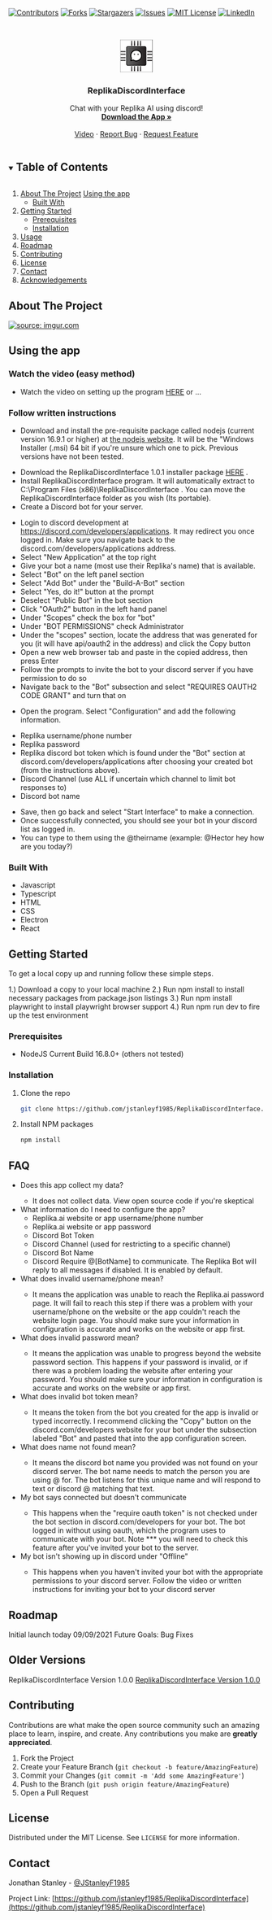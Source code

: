 <!--
*** Thanks for checking out the Best-README-Template. If you have a suggestion
*** that would make this better, please fork the repo and create a pull request
*** or simply open an issue with the tag "enhancement".
*** Thanks again! Now go create something AMAZING! :D
***
***
***
*** To avoid retyping too much info. Do a search and replace for the following:
*** jstanleyf1985, ReplikaDiscordInterface, twitter_handle, email, project_title, project_description
-->



<!-- PROJECT SHIELDS -->
<!--
*** I'm using markdown "reference style" links for readability.
*** Reference links are enclosed in brackets [ ] instead of parentheses ( ).
*** See the bottom of this document for the declaration of the reference variables
*** for contributors-url, forks-url, etc. This is an optional, concise syntax you may use.
*** https://www.markdownguide.org/basic-syntax/#reference-style-links
-->
[![Contributors][contributors-shield]][contributors-url]
[![Forks][forks-shield]][forks-url]
[![Stargazers][stars-shield]][stars-url]
[![Issues][issues-shield]][issues-url]
[![MIT License][license-shield]][license-url]
[![LinkedIn][linkedin-shield]][linkedin-url]



<!-- PROJECT LOGO -->
<br />
<p align="center">
  <a href="https://github.com/jstanleyf1985/ReplikaDiscordInterface">
    <img src="icons/64x64.png" alt="Logo" width="64" height="64">
  </a>

  <h3 align="center">ReplikaDiscordInterface</h3>

  <p align="center">
    Chat with your Replika AI using discord!
    <br />
    <a href="https://drive.google.com/file/d/1dWAqTAGph0FHJptmPi50MojqwZCP0jLP/view?usp=sharing"><strong>Download the App »</strong></a>
    <br />
    <br />
    <a href="https://github.com/jstanleyf1985/ReplikaDiscordInterface">Video</a>
    ·
    <a href="https://github.com/jstanleyf1985/ReplikaDiscordInterface/issues">Report Bug</a>
    ·
    <a href="https://github.com/jstanleyf1985/ReplikaDiscordInterface/issues">Request Feature</a>
  </p>
</p>



<!-- TABLE OF CONTENTS -->
<details open="open">
  <summary><h2 style="display: inline-block">Table of Contents</h2></summary>
  <ol>
    <li>
      <a href="#about-the-project">About The Project</a>
      <a href="#using-the-app">Using the app</a>
      <ul>
        <li><a href="#built-with">Built With</a></li>
      </ul>
    </li>
    <li>
      <a href="#getting-started">Getting Started</a>
      <ul>
        <li><a href="#prerequisites">Prerequisites</a></li>
        <li><a href="#installation">Installation</a></li>
      </ul>
    </li>
    <li><a href="#usage">Usage</a></li>
    <li><a href="#roadmap">Roadmap</a></li>
    <li><a href="#contributing">Contributing</a></li>
    <li><a href="#license">License</a></li>
    <li><a href="#contact">Contact</a></li>
    <li><a href="#acknowledgements">Acknowledgements</a></li>
  </ol>
</details>



<!-- ABOUT THE PROJECT -->
## About The Project

<a href="https://imgur.com/Cfa9qen"><img src="https://i.imgur.com/Cfa9qen.png" title="source: imgur.com" /></a>

## Using the app
### Watch the video (easy method)
* Watch the video on setting up the program <a href="https://youtu.be/9h7aB2OWi-w">HERE</a> or ...

### Follow written instructions
* Download and install the pre-requisite package called nodejs (current version 16.9.1 or higher) at <a href="https://nodejs.org/en/download/current/">the nodejs website</a>. It will be the "Windows Installer (.msi) 64 bit if you're unsure which one to pick. Previous versions have not been tested.
<!-- * Download the ReplikaDiscordInterface 1.0.0 installer package <a href="https://drive.google.com/file/d/1oVVOepiAtbnco_k9dF_OJXeHbV42GTUW/view?usp=sharing">HERE</a> . -->
* Download the ReplikaDiscordInterface 1.0.1 installer package <a href="https://drive.google.com/file/d/1dWAqTAGph0FHJptmPi50MojqwZCP0jLP/view?usp=sharing">HERE</a> .
* Install ReplikaDiscordInterface program. It will automatically extract to C:\Program Files (x86)\ReplikaDiscordInterface . You can move the ReplikaDiscordInterface folder as you wish (Its portable).
* Create a Discord bot for your server.
<ul>
  <li>Login to discord development at <a href="https://discord.com/developers/applications">https://discord.com/developers/applications</a>. It may redirect you once logged in. Make sure you navigate back to the discord.com/developers/applications address.</li>
  <li>Select "New Application" at the top right</li>
  <li>Give your bot a name (most use their Replika's name) that is available.</li>
  <li>Select "Bot" on the left panel section</li>
  <li>Select "Add Bot" under the "Build-A-Bot" section</li>
  <li>Select "Yes, do it!" button at the prompt</li>
  <li>Deselect "Public Bot" in the bot section</li>
  <li>Click "OAuth2" button in the left hand panel</li>
  <li>Under "Scopes" check the box for "bot"</li>
  <li>Under "BOT PERMISSIONS" check Administrator</li>
  <li>Under the "scopes" section, locate the address that was generated for you (it will have api/oauth2 in the address) and click the Copy button</li>
  <li>Open a new web browser tab and paste in the copied address, then press Enter</li>
  <li>Follow the prompts to invite the bot to your discord server if you have permission to do so</li>
  <li>Navigate back to the "Bot" subsection and select "REQUIRES OAUTH2 CODE GRANT" and turn that on</li>
</ul>

* Open the program. Select "Configuration" and add the following information.

<ul>
  <li>Replika username/phone number</li>
  <li>Replika password</li>
  <li>Replika discord bot token which is found under the "Bot" section at discord.com/developers/applications after choosing your created bot (from the instructions above).</li>
  <li>Discord Channel (use ALL if uncertain which channel to limit bot responses to)</li>
  <li>Discord bot name</li>
</ul>

* Save, then go back and select "Start Interface" to make a connection.
* Once successfully connected, you should see your bot in your discord list as logged in.
* You can type to them using the @theirname (example: @Hector hey how are you today?)

### Built With

* Javascript
* Typescript
* HTML
* CSS
* Electron
* React

<!-- GETTING STARTED -->
## Getting Started

To get a local copy up and running follow these simple steps.

1.) Download a copy to your local machine
2.) Run npm install to install necessary packages from package.json listings
3.) Run npm install playwright to install playwright browser support
4.) Run npm run dev to fire up the test environment

### Prerequisites

* NodeJS Current Build 16.8.0+ (others not tested)

### Installation

1. Clone the repo
   ```sh
   git clone https://github.com/jstanleyf1985/ReplikaDiscordInterface.git
   ```
2. Install NPM packages
   ```sh
   npm install
   ```



<!-- Frequently Asked Questions -->
## FAQ

<ul>
  <li> Does this app collect my data? </li>
  <ul><li>It does not collect data. View open source code if you're skeptical</li></ul>
  <li> What information do I need to configure the app?
    <ul>
      <li> Replika.ai website or app username/phone number</li>
      <li> Replika.ai website or app password </li>
      <li> Discord Bot Token </li>
      <li> Discord Channel (used for restricting to a specific channel) </li>
      <li> Discord Bot Name </li>
      <li> Discord Require @[BotName] to communicate. The Replika Bot will reply to all messages if disabled. It is enabled by default.</li>
    </ul>
  </li>

  <li> What does invalid username/phone mean? </li>

  <ul>
    <li> It means the application was unable to reach the Replika.ai password page. It will fail to reach this step if there was a problem with your username/phone on the website or the app couldn't reach the website login page. You should make sure your information in configuration is accurate and works on the website or app first.</li>
  </ul>

  <li> What does invalid password mean? </li>

  <ul>
    <li> It means the application was unable to progress beyond the website password section. This happens if your password is invalid, or if there was a problem loading the website after entering your password. You should make sure your information in configuration is accurate and works on the website or app first.</li>
  </ul>

  <li> What does invalid bot token mean? </li>

  <ul>
    <li> It means the token from the bot you created for the app is invalid or typed incorrectly. I recommend clicking the "Copy" button on the discord.com/developers website for your bot under the subsection labeled "Bot" and pasted that into the app configuration screen.</li>
  </ul>

  <li> What does name not found mean? </li>

  <ul>
    <li> It means the discord bot name you provided was not found on your discord server. The bot name needs to match the person you are using @ for. The bot listens for this unique name and will respond to text or discord @ matching that text.</li>
  </ul>

  <li> My bot says connected but doesn't communicate </li>

  <ul>
    <li>This happens when the "require oauth token" is not checked under the bot section in discord.com/developers for your bot. The bot logged in without using oauth, which the program uses to communicate with your bot. Note *** you will need to check this feature after you've invited your bot to the server.</li>
  </ul>

  <li> My bot isn't showing up in discord under "Offline" </li>

  <ul>
    <li> This happens when you haven't invited your bot with the appropriate permissions to your discord server. Follow the video or written instructions for inviting your bot to your discord server </li>
  </ul>
</ul>




<!-- ROADMAP -->
## Roadmap

Initial launch today 09/09/2021
Future Goals: Bug Fixes

<!-- OLD VERSIONS -->
## Older Versions

ReplikaDiscordInterface Version 1.0.0 <a href="https://drive.google.com/file/d/1oVVOepiAtbnco_k9dF_OJXeHbV42GTUW/view?usp=sharing">ReplikaDiscordInterface Version 1.0.0</a>


<!-- CONTRIBUTING -->
## Contributing

Contributions are what make the open source community such an amazing place to learn, inspire, and create. Any contributions you make are **greatly appreciated**.

1. Fork the Project
2. Create your Feature Branch (`git checkout -b feature/AmazingFeature`)
3. Commit your Changes (`git commit -m 'Add some AmazingFeature'`)
4. Push to the Branch (`git push origin feature/AmazingFeature`)
5. Open a Pull Request



<!-- LICENSE -->
## License

Distributed under the MIT License. See `LICENSE` for more information.

<!-- CONTACT -->
## Contact

Jonathan Stanley - <a href="https://twitter.com/JStanleyF1985">@JStanleyF1985</a>

Project Link: [https://github.com/jstanleyf1985/ReplikaDiscordInterface](https://github.com/jstanleyf1985/ReplikaDiscordInterface)


<!-- MARKDOWN LINKS & IMAGES -->
<!-- https://www.markdownguide.org/basic-syntax/#reference-style-links -->
[contributors-shield]: https://img.shields.io/github/contributors/jstanleyf1985/repo.svg?style=for-the-badge
[contributors-url]: https://github.com/jstanleyf1985/ReplikaDiscordInterface/graphs/contributors
[forks-shield]: https://img.shields.io/github/forks/jstanleyf1985/repo.svg?style=for-the-badge
[forks-url]: https://github.com/jstanleyf1985/ReplikaDiscordInterface/network/members
[stars-shield]: https://img.shields.io/github/stars/jstanleyf1985/repo.svg?style=for-the-badge
[stars-url]: https://github.com/jstanleyf1985/ReplikaDiscordInterface/stargazers
[issues-shield]: https://img.shields.io/github/issues/jstanleyf1985/repo.svg?style=for-the-badge
[issues-url]: https://github.com/jstanleyf1985/ReplikaDiscordInterface/issues
[license-shield]: https://img.shields.io/github/license/jstanleyf1985/repo.svg?style=for-the-badge
[license-url]: https://github.com/jstanleyf1985/ReplikaDiscordInterface/blob/master/LICENSE.txt
[linkedin-shield]: https://img.shields.io/badge/-LinkedIn-black.svg?style=for-the-badge&logo=linkedin&colorB=555
[linkedin-url]: https://www.linkedin.com/in/jonathan-stanley-237b54126/